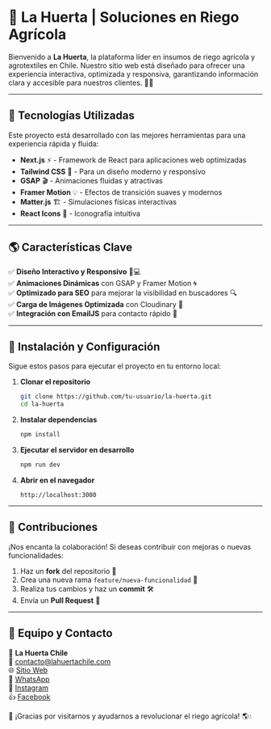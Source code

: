 # 🌱 La Huerta | Soluciones en Riego Agrícola

Bienvenido a **La Huerta**, la plataforma líder en insumos de riego agrícola y agrotextiles en Chile. Nuestro sitio web está diseñado para ofrecer una experiencia interactiva, optimizada y responsiva, garantizando información clara y accesible para nuestros clientes. 🚜💧

---

## 🚀 Tecnologías Utilizadas

Este proyecto está desarrollado con las mejores herramientas para una experiencia rápida y fluida:

- **Next.js** ⚡️ - Framework de React para aplicaciones web optimizadas
- **Tailwind CSS** 🎨 - Para un diseño moderno y responsivo
- **GSAP** 🎬 - Animaciones fluidas y atractivas
- **Framer Motion** 💡 - Efectos de transición suaves y modernos
- **Matter.js** 🏗 - Simulaciones físicas interactivas
- **React Icons** 🔗 - Iconografía intuitiva

---

## 🌎 Características Clave

✅ **Diseño Interactivo y Responsivo** 📱💻  
✅ **Animaciones Dinámicas** con GSAP y Framer Motion 🌀  
✅ **Optimizado para SEO** para mejorar la visibilidad en buscadores 🔍  
✅ **Carga de Imágenes Optimizada** con Cloudinary 📸  
✅ **Integración con EmailJS** para contacto rápido 📩  

---

## 📜 Instalación y Configuración

Sigue estos pasos para ejecutar el proyecto en tu entorno local:

1. **Clonar el repositorio**
   ```sh
   git clone https://github.com/tu-usuario/la-huerta.git
   cd la-huerta
   ```

2. **Instalar dependencias**
   ```sh
   npm install
   ```

3. **Ejecutar el servidor en desarrollo**
   ```sh
   npm run dev
   ```

4. **Abrir en el navegador**
   ```
   http://localhost:3000
   ```

---

## 📌 Contribuciones

¡Nos encanta la colaboración! Si deseas contribuir con mejoras o nuevas funcionalidades:

1. Haz un **fork** del repositorio 🍴
2. Crea una nueva rama `feature/nueva-funcionalidad` 🌿
3. Realiza tus cambios y haz un **commit** 🛠
4. Envía un **Pull Request** 🚀

---

## 🌾 Equipo y Contacto

📍 **La Huerta Chile**  
📧 contacto@lahuertachile.com  
🌐 [Sitio Web](https://lahuertachile.com)  
📲 [WhatsApp](https://web.whatsapp.com/send?phone=56966189492)  
📸 [Instagram](https://www.instagram.com/lahuerta_riegoagricola/)  
👍 [Facebook](https://www.facebook.com/profile.php?id=100094564267728)  

🌿 ¡Gracias por visitarnos y ayudarnos a revolucionar el riego agrícola! 🌎💧

